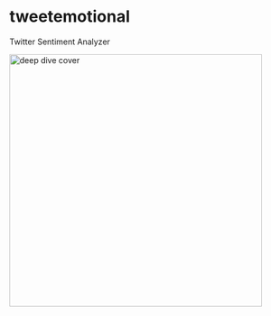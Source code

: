 # tweetemotional

Twitter Sentiment Analyzer

<img width="447" alt="deep dive cover" src="https://user-images.githubusercontent.com/22175665/52909006-7dfe8b00-3235-11e9-89ef-cacf119f2167.PNG">
